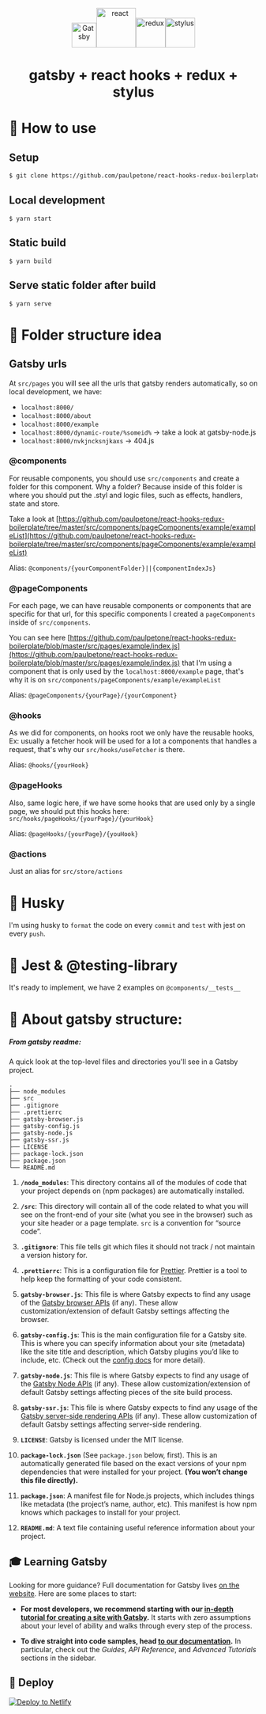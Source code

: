 <p align="center">
<img alt="Gatsby" src="https://avatars3.githubusercontent.com/u/12551863?s=400&v=4" width="50" /><img alt="react" src="https://upload.wikimedia.org/wikipedia/commons/thumb/a/a7/React-icon.svg/1200px-React-icon.svg.png" width="80" /><img alt="redux" src="https://res.cloudinary.com/practicaldev/image/fetch/s--heipuOTP--/c_limit%2Cf_auto%2Cfl_progressive%2Cq_auto%2Cw_880/https://redux.js.org/img/redux.svg" width="60" /><img alt="stylus" src="https://cdn.freebiesupply.com/logos/large/2x/stylus-logo-png-transparent.png" width="60" />
</p>
<h1 align="center">
  gatsby + react hooks + redux + stylus
</h1>

# 🧶 How to use

## Setup

```sh
$ git clone https://github.com/paulpetone/react-hooks-redux-boilerplate.git && cd react-hooks-redux-boilerplate && yarn
```

## Local development

`$ yarn start`

## Static build

`$ yarn build`

## Serve static folder after build

`$ yarn serve`

# 📁 Folder structure idea

## Gatsby urls

At `src/pages` you will see all the urls that gatsby renders automatically, so on local development, we have:

- `localhost:8000/`
- `localhost:8000/about`
- `localhost:8000/example`
- `localhost:8000/dynamic-route/%someid%` -> take a look at gatsby-node.js
- `localhost:8000/nvkjncksnjkaxs` -> 404.js

### @components

For reusable components, you should use `src/components` and create a folder for this component. Why a folder? Because inside of this folder is where you should put the .styl and logic files, such as effects, handlers, state and store.

Take a look at [https://github.com/paulpetone/react-hooks-redux-boilerplate/tree/master/src/components/pageComponents/example/exampleList](https://github.com/paulpetone/react-hooks-redux-boilerplate/tree/master/src/components/pageComponents/example/exampleList)

Alias: `@components/{yourComponentFolder}||{componentIndexJs}`

### @pageComponents

For each page, we can have reusable components or components that are specific for that url, for this specific components I created a `pageComponents` inside of `src/components`.

You can see here [https://github.com/paulpetone/react-hooks-redux-boilerplate/blob/master/src/pages/example/index.js](https://github.com/paulpetone/react-hooks-redux-boilerplate/blob/master/src/pages/example/index.js) that I'm using a component that is only used by the `localhost:8000/example` page, that's why it is on `src/components/pageComponents/example/exampleList`

Alias: `@pageComponents/{yourPage}/{yourComponent}`

### @hooks

As we did for components, on hooks root we only have the reusable hooks, Ex: usually a fetcher hook will be used for a lot a components that handles a request, that's why our `src/hooks/useFetcher` is there.

Alias: `@hooks/{yourHook}`

### @pageHooks

Also, same logic here, if we have some hooks that are used only by a single page, we should put this hooks here: `src/hooks/pageHooks/{yourPage}/{yourHook}`

Alias: `@pageHooks/{yourPage}/{youHook}`

### @actions

Just an alias for `src/store/actions`

# 🐺 Husky

I'm using husky to `format` the code on every `commit` and `test` with jest on every `push`.

# 🧪 Jest & @testing-library

It's ready to implement, we have 2 examples on `@components/__tests__`

# 🚀 About gatsby structure:

##### From gatsby readme:

A quick look at the top-level files and directories you'll see in a Gatsby project.

    .
    ├── node_modules
    ├── src
    ├── .gitignore
    ├── .prettierrc
    ├── gatsby-browser.js
    ├── gatsby-config.js
    ├── gatsby-node.js
    ├── gatsby-ssr.js
    ├── LICENSE
    ├── package-lock.json
    ├── package.json
    └── README.md

1.  **`/node_modules`**: This directory contains all of the modules of code that your project depends on (npm packages) are automatically installed.

2.  **`/src`**: This directory will contain all of the code related to what you will see on the front-end of your site (what you see in the browser) such as your site header or a page template. `src` is a convention for “source code”.

3.  **`.gitignore`**: This file tells git which files it should not track / not maintain a version history for.

4.  **`.prettierrc`**: This is a configuration file for [Prettier](https://prettier.io/). Prettier is a tool to help keep the formatting of your code consistent.

5.  **`gatsby-browser.js`**: This file is where Gatsby expects to find any usage of the [Gatsby browser APIs](https://www.gatsbyjs.org/docs/browser-apis/) (if any). These allow customization/extension of default Gatsby settings affecting the browser.

6.  **`gatsby-config.js`**: This is the main configuration file for a Gatsby site. This is where you can specify information about your site (metadata) like the site title and description, which Gatsby plugins you’d like to include, etc. (Check out the [config docs](https://www.gatsbyjs.org/docs/gatsby-config/) for more detail).

7.  **`gatsby-node.js`**: This file is where Gatsby expects to find any usage of the [Gatsby Node APIs](https://www.gatsbyjs.org/docs/node-apis/) (if any). These allow customization/extension of default Gatsby settings affecting pieces of the site build process.

8.  **`gatsby-ssr.js`**: This file is where Gatsby expects to find any usage of the [Gatsby server-side rendering APIs](https://www.gatsbyjs.org/docs/ssr-apis/) (if any). These allow customization of default Gatsby settings affecting server-side rendering.

9.  **`LICENSE`**: Gatsby is licensed under the MIT license.

10. **`package-lock.json`** (See `package.json` below, first). This is an automatically generated file based on the exact versions of your npm dependencies that were installed for your project. **(You won’t change this file directly).**

11. **`package.json`**: A manifest file for Node.js projects, which includes things like metadata (the project’s name, author, etc). This manifest is how npm knows which packages to install for your project.

12. **`README.md`**: A text file containing useful reference information about your project.

## 🎓 Learning Gatsby

Looking for more guidance? Full documentation for Gatsby lives [on the website](https://www.gatsbyjs.org/). Here are some places to start:

- **For most developers, we recommend starting with our [in-depth tutorial for creating a site with Gatsby](https://www.gatsbyjs.org/tutorial/).** It starts with zero assumptions about your level of ability and walks through every step of the process.

- **To dive straight into code samples, head [to our documentation](https://www.gatsbyjs.org/docs/).** In particular, check out the _Guides_, _API Reference_, and _Advanced Tutorials_ sections in the sidebar.

## 💫 Deploy

[![Deploy to Netlify](https://www.netlify.com/img/deploy/button.svg)](https://app.netlify.com/start/deploy?repository=https://github.com/gatsbyjs/gatsby-starter-default)
